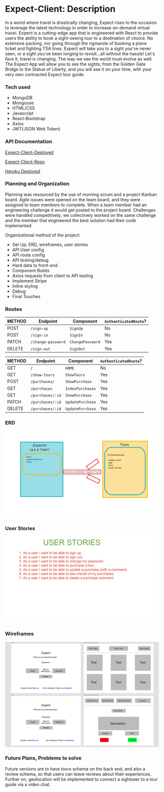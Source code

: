 # Expect-Client: Description #
In a world where travel is drastically changing, Expect rises to the occasion to leverage the latest technology in order to increase on-demand virtual travel. Expect is a cutting-edge app that is engineered with React to provide users the ability to book a sight-seeing tour to a destination of choice.  No extensive packing, nor going through the rigmarole of booking a plane ticket and fighting TSA lines. Expect will take you to a sight you've never seen, or a sight you've been longing to revisit...all without the hassle!  Let's face it, travel is changing.  The way we see the world must evolve as well.  The Expect App will allow you to see the sights; from the Golden Gate Bridge to the Statue of Liberty, and you will see it on your time, with your very own contracted Expect tour guide.

### Tech used #

* MongoDB
* Mongoose
* HTML/CSS
* Javascript
* React-Bootstrap
* Axios
* JWT(JSON Web Token)

### API Documentation #
[Expect-Client-Deployed](https://callback-kings.github.io/expect-client/#/)

[Expect-Client-Repo](https://github.com/Callback-Kings/expect-client)

[Heroku Deployed](https://safe-dawn-20664.herokuapp.com/)

### Planning and Organization #
Planning was resourced by the use of morning scrum and a project Kanban board. Agile issues were opened on the team board, and they were assigned to team members to complete.  When a team member had an engineering challenge it would get posted to the project board. Challenges were handled competitively; we collectively worked on the same challenge and the member that engineered the best solution had their code implemented.

Organizational method of the project:

+ Set Up; ERD, wireframes, user stories
+ API User config
+ API route config
+ API testing/debug
+ Hard data to front-end
+ Component Builds
+ Axios requests from client to API testing
+ Implement Stripe
+ Inline styling
+ Debug
+ Final Touches

### Routes #

| METHOD    | Endpoint         | Component | `AuthenticatedRoute`? |
|------------|------------------|-------------------|-------|
| POST    | `/sign-up`       | `SignUp`    | No |
|   POST  | `/sign-in`       | `SignIn`    | No |
| PATCH    | `/change-password` | `ChangePassword`  | Yes |
| DELETE    | `/sign-out`        | `SignOut`   | Yes |


| METHOD    | Endpoint         | Component | `AuthenticatedRoute`? |
|------------|------------------|-------------------|-------|
| GET    | `/`       | `HOME`    | No |
| GET   | `/show-tours`       | `ShowTours`    | Yes|
| POST    | `/purchases/`        | `ShowPurchase`   | Yes |
| GET   | `/purchases` | `IndexPurchases`  | Yes |
| GET    | `/purchases/:id`        | `ShowPurchase`   | Yes |
| PATCH    | `/purchases/:id`        | `UpdatePurchase`   | Yes |
| DELETE    | `/purchases/:id`        | `UpdatePurchase`   | Yes |


### ERD #

![Expect ERD](./lib/Expect_ERD.png "Expect_ERD")

### User Stories #

![Expect User Stories](./lib/Expect_User_Stories.png "Expect_User_Stories")

### Wireframes #
![Expect Wireframe](./lib/Expect_Wireframe.png "Expect_Wireframe")


### Future Plans, Problems to solve #
Future versions are to have tours schema on the back end, and also a review schema, so that users can leave reviews about their experiences.  Further on, geolocation will be implemented to connect a sightseer to a tour guide via a video chat.
